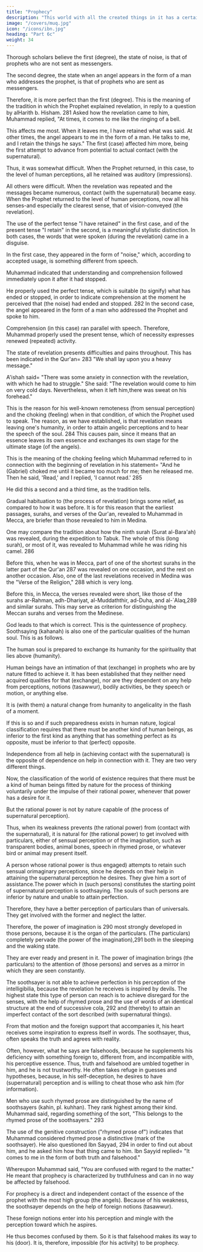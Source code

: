 ```yaml
---
title: "Prophecy"
description: "This world with all the created things in it has a certain order and solid construction. It shows nexuses between causes and things caused, combinations of some parts of creation with others"
image: "/covers/muq.jpg"
icon: "/icons/ibn.jpg"
heading: "Part 6c"
weight: 34
---
```



Thorough scholars believe the first (degree), the state of noise, is that of prophets who are not sent as messengers. 

The second degree, the state when an angel appears in the form of a man who addresses the prophet, is that of prophets who are sent as messengers. 

Therefore, it is more perfect than the first (degree). This is the meaning of the tradition in which the Prophet explained revelation, in reply to a question by alHarith b. Hisham. 281 Asked how the revelation came to him, Muhammad replied, "At times, it comes to me like the ringing of a bell. 

This affects me most. When it leaves me, I have retained what was said. At other times, the angel appears to me in the form of a man. He talks to me, and I retain the things he says." The first (case) affected him more, being the first attempt to advance from potential to actual contact (with the supernatural).

Thus, it was somewhat difficult. When the Prophet returned, in this case, to the level of human perceptions, all he retained was auditory (impressions). 

All others were difficult. When the revelation was repeated and the messages became numerous, contact (with the supernatural) became easy. When the Prophet returned to the level of human perceptions, now all his senses-and especially the clearest sense, that of vision-conveyed (the revelation).

The use of the perfect tense "I have retained" in the first case, and of the present tense "I retain" in the second, is a meaningful stylistic distinction. In both cases, the words that were spoken (during the revelation) came in a disguise. 

In the first case, they appeared in the form of "noise," which, according to accepted usage, is something different from speech. 

Muhammad indicated that understanding and comprehension followed immediately upon it after it had stopped. 

He properly used the perfect tense, which is suitable (to signify) what has ended or stopped, in order to indicate comprehension at the moment he perceived that (the noise) had ended and stopped. 282 In the second case, the angel appeared in the form of a man who addressed the Prophet and spoke to him. 

Comprehension (in this case) ran parallel with speech. Therefore, Muhammad properly used the present tense, which of necessity expresses renewed (repeated) activity.

The state of revelation presents difficulties and pains throughout. This has been indicated in the Qur'an= 283 "We shall lay upon you a heavy message." 

A'ishah said= "There was some anxiety in connection with the revelation, with which he had to struggle." She said: "The revelation would come to him on very cold days. Nevertheless, when it left him,there was sweat on his forehead." 

This is the reason for his well-known remoteness (from sensual perception) and the choking (feeling) when in that condition, of which the Prophet used to speak. The reason, as we have established, is that revelation means leaving one's humanity, in order to attain angelic perceptions and to hear the speech of the soul. 284 This causes pain, since it means that an essence leaves its own essence and exchanges its own stage for the ultimate stage (of the angels). 

This is the meaning of the choking feeling which Muhammad referred to in connection with the beginning of revelation in his statement= "And he (Gabriel) choked me until it became too much for me; then he released me. Then he said, 'Read,' and I replied, 'I cannot read.' 285 

He did this a second and a third time, as the tradition tells.

Gradual habituation to (the process of revelation) brings some relief, as compared to how it was before. It is for this reason that the earliest passages, surahs, and verses of the Qur'an, revealed to Muhammad in Mecca, are briefer than those revealed to him in Medina. 

One may compare the tradition about how the ninth surah (Surat al-Bara'ah) was revealed, during the expedition to Tabuk. The whole of this (long surah), or most of it, was revealed to Muhammad while he was riding his camel. 286 

Before this, when he was in Mecca, part of one of the shortest surahs in the latter part of the Qur'an 287 was revealed on one occasion, and the rest on another occasion. Also, one of the last revelations received in Medina was the "Verse of the Religion," 288 which is very long. 

Before this, in Mecca, the verses revealed were short, like those of the surahs ar-Rahman, adh-Dhariyat, al-Muddaththir, ad-Duha, and al-`Alaq,289 and similar surahs. This may serve as criterion for distinguishing the Meccan surahs and verses from the Medinese.


God leads to that which is correct. This is the quintessence of prophecy. Soothsaying (kahanah) is also one of the particular qualities of the human soul. This is as follows.

The human soul is prepared to exchange its humanity for the spirituality that lies above (humanity).

Human beings have an intimation of that (exchange) in prophets who are by nature fitted to achieve it. It has been established that they neither need acquired qualities for that (exchange), nor are they dependent on any help from perceptions, notions (tasawwur), bodily activities, be they speech or motion, or anything else. 

It is (with them) a natural change from humanity to angelicality in the flash of a moment.

If this is so and if such preparedness exists in human nature, logical classification requires that there must be another kind of human beings, as inferior to the first kind as anything that has something perfect as its opposite, must be inferior to that (perfect) opposite. 

Independence from all help in (achieving contact with the supernatural) is the opposite of dependence on help in connection with it. They are two very different things.

Now, the classification of the world of existence requires that there must be a kind of human beings fitted by nature for the process of thinking voluntarily under the impulse of their rational power, whenever that power has a desire for it. 

But the rational power is not by nature capable of (the process of supernatural perception).

Thus, when its weakness prevents (the rational power) from (contact with the supernatural), it is natural for (the rational power) to get involved with particulars, either of sensual perception or of the imagination, such as transparent bodies, animal
bones, speech in rhymed prose, or whatever bird or animal may present itself. 

A person whose rational power is thus engaged) attempts to retain such sensual orimaginary perceptions, since he depends on their help in attaining the supernatural perception he desires. They give him a sort of assistance.The power which in (such persons) constitutes the starting point of supernatural perception is soothsaying. The souls of such persons are inferior by nature and unable to attain perfection. 

Therefore, they have a better perception of particulars than of universals. They get involved with the former and neglect the latter. 

Therefore, the power of imagination is 290 most strongly developed in those persons, because it is the organ of the particulars. (The particulars) completely pervade (the power of the imagination),291 both in the sleeping and the waking state. 

They are ever ready and present in it. The power of imagination brings (the particulars) to the attention of (those persons) and serves as a mirror in which they are seen constantly.

The soothsayer is not able to achieve perfection in his perception of the intelligibilia, because the revelation he receives is inspired by devils. The highest state this type of person can reach is to achieve disregard for the senses, with the help of rhymed prose and the use of words of an identical structure at the end of successive cola, 292 and (thereby) to attain an imperfect contact of the sort described (with supernatural things). 

From that motion and the foreign support that accompanies it, his heart receives some inspiration to express itself in words. The
soothsayer, thus, often speaks the truth and agrees with reality. 

Often, however, what he says are falsehoods, because he supplements his deficiency with something foreign to, different from, and incompatible with, his perceptive essence. Thus, truth and falsehood are umbled together in him, and he is not trustworthy. He often takes refuge in guesses and hypotheses, because, in his self-deception, he desires to have (supernatural) perception and is willing to cheat those who ask him (for information).

Men who use such rhymed prose are distinguished by the name of soothsayers (kahin, pl. kuhhan). They rank highest among their kind. Muhammad said, regarding something of the sort, "This belongs to the rhymed prose of the soothsayers." 293 

The use of the genitive construction ("rhymed prose of") indicates that Muhammad considered rhymed prose a distinctive (mark of the soothsayer). He also questioned Ibn Sayyad, 294 in order to find out about him, and he asked him how that thing came to him. Ibn Sayyid replied= "It comes to me in the form of both truth and falsehood." 

Whereupon Muhammad said, "You are confused with regard to the matter." He meant that prophecy is characterized by truthfulness and can in no way be affected by falsehood. 

For prophecy is a direct and independent contact of the essence of the prophet with the most high group (the angels). Because of his weakness, the soothsayer depends on the help of foreign notions (tasawwur). 

These foreign notions enter into his perception and mingle with the perception toward which he aspires. 

He thus becomes confused by them. So it is that falsehood makes its way to his (door). It is, therefore, impossible (for his activity) to be prophecy. 



